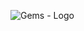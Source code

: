 ![Gems - Logo](https://user-images.githubusercontent.com/60283532/151683195-2b6b3435-cab1-4d5e-a082-e04d1b00ff04.png)
